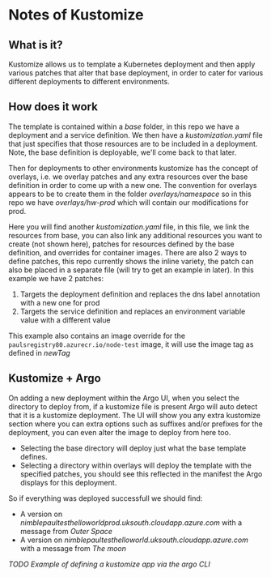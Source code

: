 # Notes of Kustomize
## What is it?
Kustomize allows us to template a Kubernetes deployment and then apply various patches that alter that base deployment, in order to cater for various different deployments to different environments.

## How does it work
The template is contained within a *base* folder, in this repo we have a deployment and a service definition. We then have a *kustomization.yaml* file that just specifies that those resources are to be included in a deployment. Note, the base definition is deployable, we'll come back to that later.

Then for deployments to other environments kustomize has the concept of overlays, i.e. we overlay patches and any extra resources over the base definition in order to come up with a new one. The convention for overlays appears to be to create them in the folder *overlays/namespace* so in this repo we have *overlays/hw-prod* which will contain our modifications for prod.

Here you will find another *kustomization.yaml* file, in this file, we link the resources from base, you can also link any additional resources you want to create (not shown here), patches for resources defined by the base definition, and overrides for container images. There are also 2 ways to define patches, this repo currently shows the inline variety, the patch can also be placed in a separate file (will try to get an example in later).
In this example we have 2 patches:
1. Targets the deployment definition and replaces the dns label annotation with a new one for prod
2. Targets the service definition and replaces an environment variable value with a different value

This example also contains an image override for the `paulsregistry80.azurecr.io/node-test` image, it will use the image tag as defined in *newTag*

## Kustomize + Argo
On adding a new deployment within the Argo UI, when you select the directory to deploy from, if a kustomize file is present Argo will auto detect that it is a kustomize deployment. The UI will show you any extra kustomize section where you can extra options such as suffixes and/or prefixes for the deployment, you can even alter the image to deploy from here too.
- Selecting the base directory will deploy just what the base template defines.
- Selecting a directory within overlays will deploy the template with the specified patches, you should see this reflected in the manifest the Argo displays for this deployment.

So if everything was deployed successfull we should find:
- A version on *nimblepaultesthelloworldprod.uksouth.cloudapp.azure.com* with a message from *Outer Space*
- A version on *nimblepaultesthelloworld.uksouth.cloudapp.azure.com* with a message from *The moon*

*TODO Example of defining a kustomize app via the argo CLI* 
